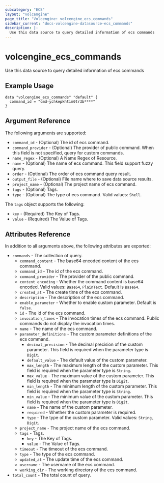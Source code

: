 ```yaml
---
subcategory: "ECS"
layout: "volcengine"
page_title: "Volcengine: volcengine_ecs_commands"
sidebar_current: "docs-volcengine-datasource-ecs_commands"
description: |-
  Use this data source to query detailed information of ecs commands
---
```

# volcengine_ecs_commands
Use this data source to query detailed information of ecs commands
## Example Usage
```hcl
data "volcengine_ecs_commands" "default" {
  command_id = "cmd-ychkepkhtim0tr3b****"
}
```
## Argument Reference
The following arguments are supported:
* `command_id` - (Optional) The id of ecs command.
* `command_provider` - (Optional) The provider of public command. When this field is not specified, query for custom commands.
* `name_regex` - (Optional) A Name Regex of Resource.
* `name` - (Optional) The name of ecs command. This field support fuzzy query.
* `order` - (Optional) The order of ecs command query result.
* `output_file` - (Optional) File name where to save data source results.
* `project_name` - (Optional) The project name of ecs command.
* `tags` - (Optional) Tags.
* `type` - (Optional) The type of ecs command. Valid values: `Shell`.

The `tags` object supports the following:

* `key` - (Required) The Key of Tags.
* `value` - (Required) The Value of Tags.

## Attributes Reference
In addition to all arguments above, the following attributes are exported:
* `commands` - The collection of query.
    * `command_content` - The base64 encoded content of the ecs command.
    * `command_id` - The id of the ecs command.
    * `command_provider` - The provider of the public command.
    * `content_encoding` - Whether the command content is base64 encoded. Valid values: `Base64`, `PlainText`. Default is `Base64`.
    * `created_at` - The create time of the ecs command.
    * `description` - The description of the ecs command.
    * `enable_parameter` - Whether to enable custom parameter. Default is `false`.
    * `id` - The id of the ecs command.
    * `invocation_times` - The invocation times of the ecs command. Public commands do not display the invocation times.
    * `name` - The name of the ecs command.
    * `parameter_definitions` - The custom parameter definitions of the ecs command.
        * `decimal_precision` - The decimal precision of the custom parameter. This field is required when the parameter type is `Digit`.
        * `default_value` - The default value of the custom parameter.
        * `max_length` - The maximum length of the custom parameter. This field is required when the parameter type is `String`.
        * `max_value` - The maximum value of the custom parameter. This field is required when the parameter type is `Digit`.
        * `min_length` - The minimum length of the custom parameter. This field is required when the parameter type is `String`.
        * `min_value` - The minimum value of the custom parameter. This field is required when the parameter type is `Digit`.
        * `name` - The name of the custom parameter.
        * `required` - Whether the custom parameter is required.
        * `type` - The type of the custom parameter. Valid values: `String`, `Digit`.
    * `project_name` - The project name of the ecs command.
    * `tags` - Tags.
        * `key` - The Key of Tags.
        * `value` - The Value of Tags.
    * `timeout` - The timeout of the ecs command.
    * `type` - The type of the ecs command.
    * `updated_at` - The update time of the ecs command.
    * `username` - The username of the ecs command.
    * `working_dir` - The working directory of the ecs command.
* `total_count` - The total count of query.


